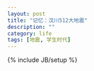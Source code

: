 ```yaml
---
layout: post
title: "记忆：汶川512大地震"
description: ""
category: life
tags: [地震, 学生时代]
---
```

{% include JB/setup %}
